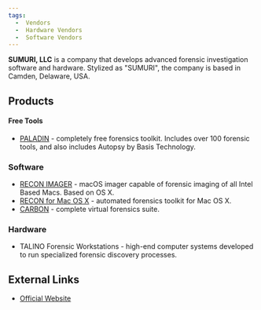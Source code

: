 ```yaml
---
tags:
  -  Vendors
  -  Hardware Vendors
  -  Software Vendors
---
```

**SUMURI, LLC** is a company that develops advanced forensic
investigation software and hardware. Stylized as "SUMURI", the company
is based in Camden, Delaware, USA.

## Products

#### Free Tools

- [PALADIN](http://forensicswiki.org/wiki/Paladin_Forensic_Suite_-_Live_Boot_Ubuntu) -
  completely free forensics toolkit. Includes over 100 forensic tools,
  and also includes Autopsy by Basis Technology.

### Software

- [RECON IMAGER](http://forensicswiki.org/wiki/RECON_IMAGER) - macOS
  imager capable of forensic imaging of all Intel Based Macs. Based on
  OS X.
- [RECON for Mac OS
  X](http://forensicswiki.org/wiki/Recon_for_MAC_OS_X) - automated
  forensics toolkit for Mac OS X.
- [CARBON](http://forensicswiki.org/wiki/Carbon) - complete virtual
  forensics suite.

### Hardware

- TALINO Forensic Workstations - high-end computer systems developed to
  run specialized forensic discovery processes.

## External Links

- [Official Website](http://www.sumuri.com/)